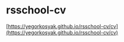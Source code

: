 # rsschool-cv

[https://yegorkosyak.github.io/rsschool-cv/cv](https://yegorkosyak.github.io/rsschool-cv/cv)
